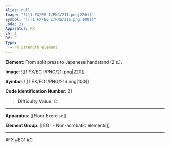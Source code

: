 ```yaml
---
Alias: null
Image: "![[1 FX/EG I/PNG/21I.png|220]]"
Symbol: "![[1 FX/EG I/PNG/21S.png|100]]"
Code: 21
Apparatus: FX
EG: I
DV: C
Type:
  - FX_Strength_element
---
```

**Element**: From split press to Japanese handstand (2 s.).

**Image**:
![[1 FX/EG I/PNG/21I.png|220]]

**Symbol**:
![[1 FX/EG I/PNG/21S.png|100]]

**Code Identification Number**: 21

>**Difficulty Value**: C

___
**Apparatus**: [[Floor Exercise]]

**Element Group**: [[EG I - Non-acrobatic elements]]
___
#FX #EG1 #C
